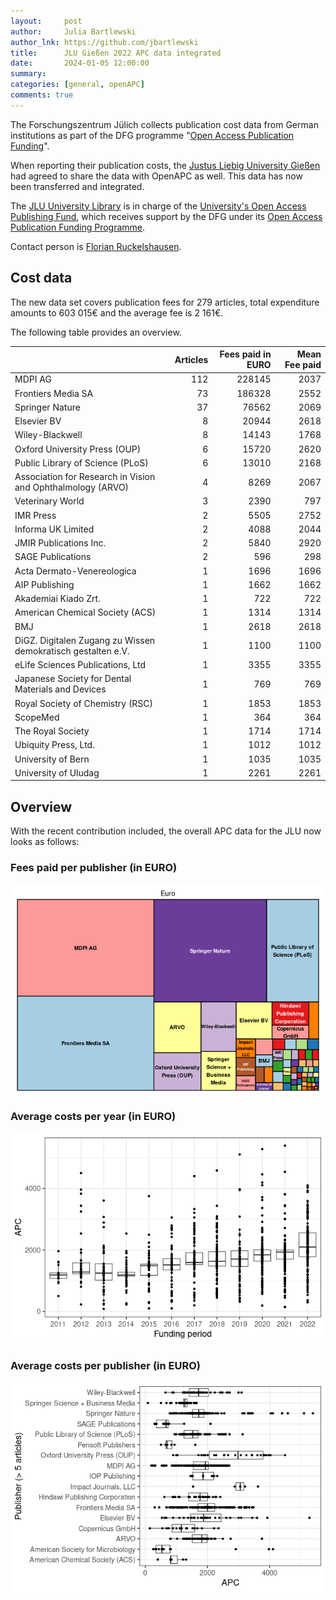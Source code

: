 ```yaml
---
layout:     post
author:     Julia Bartlewski
author_lnk: https://github.com/jbartlewski
title:      JLU Gießen 2022 APC data integrated
date:       2024-01-05 12:00:00
summary:    
categories: [general, openAPC]
comments: true
---
```





The Forschungszentrum Jülich collects publication cost data from German institutions as part of the DFG programme "[Open Access Publication Funding](https://www.fz-juelich.de/en/zb/open-science/open-access/monitoring-dfg-oa-publication-funding)".

When reporting their publication costs, the [Justus Liebig University Gießen](https://www.uni-giessen.de/en) had agreed to share the data with OpenAPC as well. This data has now been transferred and integrated.

The [JLU University Library](https://www.uni-giessen.de/ub/en) is in charge of the [University's Open Access Publishing Fund](https://www.uni-giessen.de/ub/en/publish/openaccess-en/oafonds-en), which receives support by the DFG under its [Open Access Publication Funding Programme](https://www.dfg.de/en/research_funding/programmes/infrastructure/lis/open_access/infrastructure_funding/).

Contact person is [Florian Ruckelshausen](mailto:openaccess@bibsys.uni-giessen.de).

## Cost data



The new data set covers publication fees for 279 articles, total expenditure amounts to 603 015€ and the average fee is 2 161€.

The following table provides an overview. 



|                                                             | Articles| Fees paid in EURO| Mean Fee paid|
|:------------------------------------------------------------|--------:|-----------------:|-------------:|
|MDPI AG                                                      |      112|            228145|          2037|
|Frontiers Media SA                                           |       73|            186328|          2552|
|Springer Nature                                              |       37|             76562|          2069|
|Elsevier BV                                                  |        8|             20944|          2618|
|Wiley-Blackwell                                              |        8|             14143|          1768|
|Oxford University Press (OUP)                                |        6|             15720|          2620|
|Public Library of Science (PLoS)                             |        6|             13010|          2168|
|Association for Research in Vision and Ophthalmology (ARVO)  |        4|              8269|          2067|
|Veterinary World                                             |        3|              2390|           797|
|IMR Press                                                    |        2|              5505|          2752|
|Informa UK Limited                                           |        2|              4088|          2044|
|JMIR Publications Inc.                                       |        2|              5840|          2920|
|SAGE Publications                                            |        2|               596|           298|
|Acta Dermato-Venereologica                                   |        1|              1696|          1696|
|AIP Publishing                                               |        1|              1662|          1662|
|Akademiai Kiado Zrt.                                         |        1|               722|           722|
|American Chemical Society (ACS)                              |        1|              1314|          1314|
|BMJ                                                          |        1|              2618|          2618|
|DiGZ. Digitalen Zugang zu Wissen demokratisch gestalten e.V. |        1|              1100|          1100|
|eLife Sciences Publications, Ltd                             |        1|              3355|          3355|
|Japanese Society for Dental Materials and Devices            |        1|               769|           769|
|Royal Society of Chemistry (RSC)                             |        1|              1853|          1853|
|ScopeMed                                                     |        1|               364|           364|
|The Royal Society                                            |        1|              1714|          1714|
|Ubiquity Press, Ltd.                                         |        1|              1012|          1012|
|University of Bern                                           |        1|              1035|          1035|
|University of Uludag                                         |        1|              2261|          2261|



## Overview

With the recent contribution included, the overall APC data for the JLU now looks as follows:

### Fees paid per publisher (in EURO)

![plot of chunk tree_giessen_2024_01_05_full](/figure/tree_giessen_2024_01_05_full-1.png)

###  Average costs per year (in EURO)

![plot of chunk box_giessen_2024_01_05_year_full](/figure/box_giessen_2024_01_05_year_full-1.png)

###  Average costs per publisher (in EURO)

![plot of chunk box_giessen_2024_01_05_publisher_full](/figure/box_giessen_2024_01_05_publisher_full-1.png)
